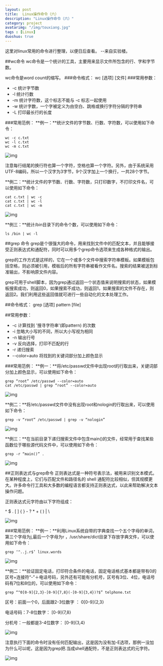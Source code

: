 ```yaml
---
layout: post
title:  Linux操作命令（六）
description: "Linux操作命令（六）"
category: project
avatarimg: "/img/touxiang.jpg"
tags : [Linux]
duoshuo: true
---
```

这里对linux常用的命令进行整理，以便日后查看。
--来自实验楼。

<!-- more -->

##wc命令
wc命令是一个统计的工具，主要用来显示文件所包含的行、字和字节数。

wc命令是word  count的缩写。
###命令格式：
wc  [选项]  [文件]
###常用参数：
* -c 		统计字节数
* -l 		统计行数
* -m 		统计字符数，这个标志不能与 -c 标志一起使用
* -w 		统计字数，一个字被定义为由空白、跳格或换行字符分隔的字符串
* -L 		打印最长行的长度

###常用范例：
**例一：**统计文件的字节数、行数、字符数，可以使用如下命令：

	wc -c c.txt
	wc -l c.txt
	wc -m c.txt

![img](http://anything-about-doc.qiniudn.com/userid3372labid353time1419920359258)

注意每行结尾的换行符也算一个字符，空格也算一个字符。另外，由于系统采用UTF-8编码，所以一个汉字为3字节，9个汉字加上一个换行，一共28个字节。

**例二：**统计文件的字节数、行数、字符数，只打印数字，不打印文件名，可以使用如下命令：

	cat c.txt | wc -c 
	cat c.txt | wc -l 
	cat c.txt | wc -m

![img](http://anything-about-doc.qiniudn.com/userid3372labid353time1419920413153)

**例三：**统计/bin目录下的命令个数，可以使用如下命令：

	ls /bin | wc -l

##grep 命令
grep是个很强大的命令，用来找到文件中的匹配文本，并且能够接受正则表达式和通配符，同时可以用多个grep命令选项来生成各种格式的输出。

grep的工作方式是这样的，它在一个或多个文件中搜索字符串模板。如果模板包括空格，则必须被引用，模板后的所有字符串被看作文件名。搜索的结果被送到标准输出，不影响原文件内容。

grep可用于shell脚本，因为grep通过返回一个状态值来说明搜索的状态，如果模板搜索成功，则返回0，如果搜索不成功，则返回1，如果搜索的文件不存在，则返回2。我们利用这些返回值就可进行一些自动化的文本处理工作。

##命令格式：
grep [选项] pattern [file]

##常用参数：
* -c 		计算找到 &#39;搜寻字符串&#39;(即pattern) 的次数
* -i 		忽略大小写的不同，所以大小写视为相同
* -n 		输出行号
* -v 		反向选择，打印不匹配的行
* -r      递归搜索
* --color=auto 	将找到的关键词部分加上颜色显示

###常用范例：
**例一：**将/etc/passwd文件中出现root的行取出来，关键词部分加上颜色显示，可以使用如下命令：

	grep “root” /etc/passwd --color=auto
	cat /etc/passwd | grep “root” --color=auto

![img](http://anything-about-doc.qiniudn.com/userid3372labid353time1419920596878)

**例二：**将/etc/passwd文件中没有出现root和nologin的行取出来，可以使用如下命令：

	grep -v “root” /etc/passwd | grep -v “nologin”

![img](http://anything-about-doc.qiniudn.com/userid3372labid353time1419920644630)

**例三：**在当前目录下递归搜索文件中包含main()的文件，经常用于查找某些函数位于哪些源代码文件中，可以使用如下命令：

	grep -r “main()” . 

![img](http://anything-about-doc.qiniudn.com/userid3372labid353time1419920683927)

##正则表达式与grep命令
正则表达式是一种符号表示法，被用来识别文本模式。在某种程度上，它们与匹配文件和路径名的 shell 通配符比较相似，但其规模更大。许多命令行工具和大多数的编程语言都支持正则表达式，以此来帮助解决文本操作问题。

正则表达式元字符由以下字符组成：

^ $ . [ ] { } - ? * + ( ) | \

![img](http://anything-about-doc.qiniudn.com/userid3372labid353time1419920809160)

###常用范例：
**例一：**利用Linux系统自带的字典查找一个五个字母的单词，第三个字母为j,最后一个字母为r ，/usr/share/dict目录下存放字典文件，可以使用如下命令：

	grep ‘^..j.r$’ linux.words

![img](http://anything-about-doc.qiniudn.com/userid3372labid353time1419920858625)

**例二：**验证固定电话，打印符合条件的电话，固定电话格式基本都是带有0的区号+连接符“-”＋电话号码，另外还有可能有分机号，区号有3位、4位，电话号码有7位和8位的，可以使用如下命令：

	grep “^0[0-9]{2,3}-[0-9]{7,8}(-[0-9]{3,4})?$” telphone.txt

区号：前面一个0，后面跟2-3位数字 ： 0[0-9]{2,3}

电话号码：7-8位数字： [0-9]{7,8}

分机号：一般都是3-4位数字： [0-9]{3,4}

![img](http://anything-about-doc.qiniudn.com/userid3372labid353time1419920922420)

注意执行下面的命令时没有任何匹配输出，这是因为没有加-E选项，那例一没加为什么可以呢，这是因为grep把.当成shell通配符，不是正则表达式的元字符。

![img](http://anything-about-doc.qiniudn.com/userid3372labid353time1419920941988)